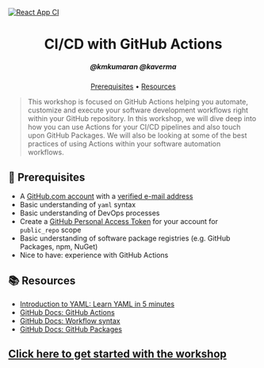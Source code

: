 
[![React App CI](https://github.com/sandesh2026/ci-cd-with-actions/actions/workflows/ci.yml/badge.svg)](https://github.com/sandesh2026/ci-cd-with-actions/actions/workflows/ci.yml)
<h1 align="center">CI/CD with GitHub Actions</h1>
<h5 align="center">@kmkumaran @kaverma</h3>

<p align="center">
  <a href="#mega-prerequisites">Prerequisites</a> •  
  <a href="#books-resources">Resources</a>
</p>

> This workshop is focused on GitHub Actions helping you automate, customize and execute your software development workflows right within your GitHub repository. In this workshop, we will dive deep into how you can use Actions for your CI/CD pipelines and also touch upon GitHub Packages. We will also be looking at some of the best practices of using Actions within your software automation workflows. 

## :mega: Prerequisites
- A [GitHub.com account](https://github.com/join) with a [verified e-mail address](https://docs.github.com/en/free-pro-team@latest/github/getting-started-with-github/verifying-your-email-address)
- Basic understanding of `yaml` syntax
- Basic understanding of DevOps processes
- Create a [GitHub Personal Access Token](https://help.github.com/en/github/authenticating-to-github/creating-a-personal-access-token-for-the-command-line) for your account for `public_repo` scope
- Basic understanding of software package registries (e.g. GitHub Packages, npm, NuGet)
- Nice to have: experience with GitHub Actions

## :books: Resources
- [Introduction to YAML: Learn YAML in 5 minutes](https://www.codeproject.com/Articles/1214409/Learn-YAML-in-five-minutes)
- [GitHub Docs: GitHub Actions](https://docs.github.com/actions)
- [GitHub Docs: Workflow syntax](https://docs.github.com/actions/reference/workflow-syntax-for-github-actions)
- [GitHub Docs: GitHub Packages](https://docs.github.com/packages)

## [Click here to get started with the workshop](workshop/workshop_instructions1.md)
